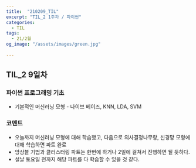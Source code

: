 ```yaml
---
title:  "210209_TIL"
excerpt: "TIL_2 1주차 / 파이썬"
categories:
  - TIL
tags:
  - 21/2월
og_image: "/assets/images/green.jpg"
  
---
```

## TIL_2 9일차

### 파이썬 프로그래밍 기초
- 기본적인 머신러닝 모형 - 나이브 베이즈, KNN, LDA, SVM

### 코멘트
- 오늘까지 머신러닝 모형에 대해 학습했고, 다음으로 의사결정나무랑, 신경망 모형에 대해 학습하면 파트 완료
- 앙상블 기법과 클러스터링 파트는 한번에 하거나 2일에 걸쳐서 진행하면 될 듯하다.
- 설날 토요일 전까지 해당 파트를 다 학습할 수 있을 것 같다.